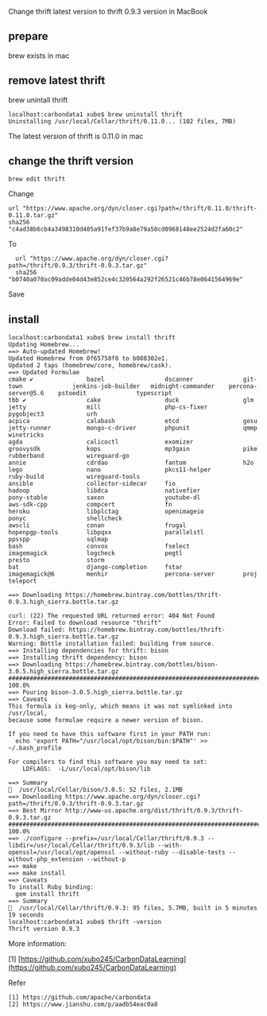 Change thrift latest version to thrift 0.9.3 version in MacBook 

## prepare
brew exists in mac

## remove latest thrift
brew unintall thrift

	localhost:carbondata1 xubo$ brew uninstall thrift
	Uninstalling /usr/local/Cellar/thrift/0.11.0... (102 files, 7MB)
The latest version of thrift is 0.11.0 in mac

## change the thrift version

	brew edit thrift
Change

	url "https://www.apache.org/dyn/closer.cgi?path=/thrift/0.11.0/thrift-0.11.0.tar.gz"
	sha256 "c4ad38b6cb4a3498310d405a91fef37b9a8e79a50cd0968148ee2524d2fa60c2"
To
 
	  url "https://www.apache.org/dyn/closer.cgi?path=/thrift/0.9.3/thrift-0.9.3.tar.gz"
	  sha256 "b0740a070ac09adde04d43e852ce4c320564a292f26521c46b78e0641564969e"


Save

## install
	
	localhost:carbondata1 xubo$ brew install thrift
	Updating Homebrew...
	==> Auto-updated Homebrew!
	Updated Homebrew from 0f65758f8 to b088302e1.
	Updated 2 taps (homebrew/core, homebrew/cask).
	==> Updated Formulae
	cmake ✔               bazel                 dscanner              git-town              jenkins-job-builder   midnight-commander    percona-server@5.6    pstoedit              typescript
	tbb ✔                 cake                  duck                  glm                   jetty                 mill                  php-cs-fixer          pygobject3            urh
	acpica                calabash              etcd                  gosu                  jetty-runner          mongo-c-driver        phpunit               qmmp                  winetricks
	agda                  calicoctl             exomizer              groovysdk             kops                  mp3gain               pike                  rubberband            wireguard-go
	annie                 cdrdao                fantom                h2o                   lego                  nano                  pkcs11-helper         ruby-build            wireguard-tools
	ansible               collector-sidecar     fio                   hadoop                libdca                nativefier            pony-stable           saxon                 youtube-dl
	aws-sdk-cpp           compcert              fn                    heroku                libplctag             openimageio           ponyc                 shellcheck
	awscli                conan                 frugal                hopenpgp-tools        libpqxx               parallelstl           ppsspp                sqlmap
	bash                  convox                fselect               imagemagick           logcheck              pegtl                 presto                storm
	bat                   django-completion     fstar                 imagemagick@6         menhir                percona-server        proj                  teleport
	
	==> Downloading https://homebrew.bintray.com/bottles/thrift-0.9.3.high_sierra.bottle.tar.gz
	
	curl: (22) The requested URL returned error: 404 Not Found
	Error: Failed to download resource "thrift"
	Download failed: https://homebrew.bintray.com/bottles/thrift-0.9.3.high_sierra.bottle.tar.gz
	Warning: Bottle installation failed: building from source.
	==> Installing dependencies for thrift: bison
	==> Installing thrift dependency: bison
	==> Downloading https://homebrew.bintray.com/bottles/bison-3.0.5.high_sierra.bottle.tar.gz
	######################################################################## 100.0%
	==> Pouring bison-3.0.5.high_sierra.bottle.tar.gz
	==> Caveats
	This formula is keg-only, which means it was not symlinked into /usr/local,
	because some formulae require a newer version of bison.
	
	If you need to have this software first in your PATH run:
	  echo 'export PATH="/usr/local/opt/bison/bin:$PATH"' >> ~/.bash_profile
	
	For compilers to find this software you may need to set:
	    LDFLAGS:  -L/usr/local/opt/bison/lib
	
	==> Summary
	🍺  /usr/local/Cellar/bison/3.0.5: 52 files, 2.1MB
	==> Downloading https://www.apache.org/dyn/closer.cgi?path=/thrift/0.9.3/thrift-0.9.3.tar.gz
	==> Best Mirror http://www-us.apache.org/dist/thrift/0.9.3/thrift-0.9.3.tar.gz
	######################################################################## 100.0%
	==> ./configure --prefix=/usr/local/Cellar/thrift/0.9.3 --libdir=/usr/local/Cellar/thrift/0.9.3/lib --with-openssl=/usr/local/opt/openssl --without-ruby --disable-tests --without-php_extension --without-p
	==> make
	==> make install
	==> Caveats
	To install Ruby binding:
	  gem install thrift
	==> Summary
	🍺  /usr/local/Cellar/thrift/0.9.3: 95 files, 5.7MB, built in 5 minutes 19 seconds
	localhost:carbondata1 xubo$ thrift -version
	Thrift version 0.9.3
	
More information:

[1] [https://github.com/xubo245/CarbonDataLearning](https://github.com/xubo245/CarbonDataLearning)

Refer

	[1] https://github.com/apache/carbondata
	[2] https://www.jianshu.com/p/aadb54eac0a8